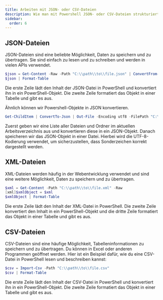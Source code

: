 ```yaml
---
title: Arbeiten mit JSON- oder CSV-Dateien
description: Wie man mit Powershell JSON- oder CSV-Dateien strukturiert ausliest.
sidebar:
  order: 6
---
```


## JSON-Dateien

JSON-Dateien sind eine beliebte Möglichkeit, Daten zu speichern und zu übertragen. Sie sind einfach zu lesen und zu schreiben und werden in vielen APIs verwendet.

```powershell
$json = Get-Content -Raw -Path "C:\\path\\to\\file.json" | ConvertFrom-Json
$json | Format-Table
```

Die erste Zeile lädt den Inhalt der JSON-Datei in PowerShell und konvertiert ihn in ein PowerShell-Objekt. Die zweite Zeile formatiert das Objekt in einer Tabelle und gibt es aus.

Ähnlich können wir Powershell-Objekte in JSON konvertieren.

```powershell
Get-ChildItem | ConvertTo-Json | Out-File -Encoding utf8 -FilePath "C:\\\\path\\\\to\\\\output.json"
```

Zuerst geben wir eine Liste aller Dateien und Ordner im aktuellen Arbeitsverzeichnis aus und konvertieren diese in ein JSON-Objekt. Danach speicheren wir das JSON-Objekt in einer Datei. Hierbei wird die UTF-8-Kodierung verwendet, um sicherzustellen, dass Sonderzeichen korrekt dargestellt werden.

## XML-Dateien

XML-Dateien werden häufig in der Webentwicklung verwendet und sind eine weitere Möglichkeit, Daten zu speichern und zu übertragen.

```powershell
$xml = Get-Content -Path "C:\\path\\to\\file.xml" -Raw
[xml]$xmlObject = $xml
$xmlObject | Format-Table
```

Die erste Zeile lädt den Inhalt der XML-Datei in PowerShell. Die zweite Zeile konvertiert den Inhalt in ein PowerShell-Objekt und die dritte Zeile formatiert das Objekt in einer Tabelle und gibt es aus.

## CSV-Dateien

CSV-Dateien sind eine häufige Möglichkeit, Tabelleninformationen zu speichern und zu übertragen. Du können in Excel oder anderen Programmen geöffnet werden. Hier ist ein Beispiel dafür, wie du eine CSV-Datei in PowerShell lesen und beschreiben kannst:

```powershell
$csv = Import-Csv -Path "C:\\path\\to\\file.csv"
$csv | Format-Table
```

Die erste Zeile lädt den Inhalt der CSV-Datei in PowerShell und konvertiert ihn in ein PowerShell-Objekt. Die zweite Zeile formatiert das Objekt in einer Tabelle und gibt es aus.